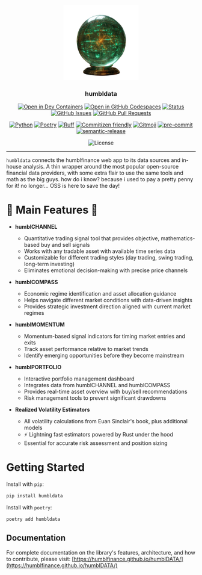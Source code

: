 <p align="center">
  <img src="./docs/assets/temp_humbldata_logo.png" alt="Project logo" width="200px">
</p>

<h3 align="center">humbldata</h3>

<div align="center">

  [![Open in Dev Containers](https://img.shields.io/static/v1?label=Dev%20Containers&message=Open&color=blue&logo=visualstudiocode)](https://vscode.dev/redirect?url=vscode://ms-vscode-remote.remote-containers/cloneInVolume?url=https://github.com/jjfantini/humbldata)
  [![Open in GitHub Codespaces](https://img.shields.io/static/v1?label=GitHub%20Codespaces&message=Open&color=blue&logo=github)](https://github.com/codespaces/new?hide_repo_select=true&ref=main&repo=450509735)
  [![Status](https://img.shields.io/badge/status-active-success.svg)]()
  [![GitHub Issues](https://img.shields.io/github/issues/jjfantini/humbldata.svg)](https://github.com/jjfantini/humbldata/issues)
  [![GitHub Pull Requests](https://img.shields.io/github/issues-pr/jjfantini/humbldata.svg)](https://github.com/jjfantini/humbldata/pulls)

  [![Python](https://img.shields.io/badge/Python-3.11.9-3776AB.svg?style=flat&logo=python&logoColor=white)](https://www.python.org)
  [![Poetry](https://img.shields.io/endpoint?url=https://python-poetry.org/badge/v0.json)](https://python-poetry.org/)
  [![Ruff](https://img.shields.io/endpoint?url=https://raw.githubusercontent.com/astral-sh/ruff/main/assets/badge/v2.json)](https://github.com/astral-sh/ruff)
  [![Commitizen friendly](https://img.shields.io/badge/commitizen-friendly-brighgreen.svg)](http://commitizen.github.io/cz-cli/)
  <a href="https://gitmoji.dev"><img src="https://img.shields.io/badge/gitmoji-%20😜%20😍-FFDD67.svg" alt="Gitmoji"></a>
  <a href="https://github.com/pre-commit/pre-commit"><img src="https://img.shields.io/badge/pre--commit-enabled-lightgreen?logo=pre-commit" alt="pre-commit"></a>
  <a href="https://github.com/semantic-release/semantic-release"><img src="https://img.shields.io/badge/%20%20%F0%9F%93%A6%F0%9F%9A%80-semantic--release-e10079.svg" alt="semantic-release"></a>


  ![License](https://img.shields.io/badge/License-CC%20BY--NC--SA%204.0-black)

</div>

---
`humbldata` connects the humblfinance web app to its data sources and in-house analysis. A thin wrapper around the most popular open-source financial data providers, with some extra flair to use the same tools and math as the big guys. how do i know? because i used to pay a pretty penny for it! no longer... OSS is here to save the day!

# 🌟 Main Features 🌟

- **humblCHANNEL**
  - Quantitative trading signal tool that provides objective, mathematics-based buy and sell signals
  - Works with any tradable asset with available time series data
  - Customizable for different trading styles (day trading, swing trading, long-term investing)
  - Eliminates emotional decision-making with precise price channels

- **humblCOMPASS**
  - Economic regime identification and asset allocation guidance
  - Helps navigate different market conditions with data-driven insights
  - Provides strategic investment direction aligned with current market regimes

- **humblMOMENTUM**
  - Momentum-based signal indicators for timing market entries and exits
  - Track asset performance relative to market trends
  - Identify emerging opportunities before they become mainstream

- **humblPORTFOLIO**
  - Interactive portfolio management dashboard
  - Integrates data from humblCHANNEL and humblCOMPASS
  - Provides real-time asset overview with buy/sell recommendations
  - Risk management tools to prevent significant drawdowns

- **Realized Volatility Estimators**
  - All volatility calculations from Euan Sinclair's book, plus additional models
  - ⚡ Lightning fast estimators powered by Rust under the hood
  - Essential for accurate risk assessment and position sizing

# Getting Started

Install with `pip`:
```bash
pip install humbldata
```
Install with `poetry`:
```bash
poetry add humbldata
```

## Documentation

For complete documentation on the library's features, architecture, and how to contribute, please visit:
[https://humblfinance.github.io/humblDATA/](https://humblfinance.github.io/humblDATA/)

